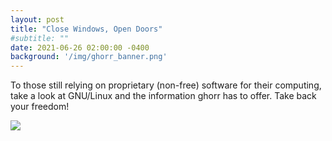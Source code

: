 ```yaml
---
layout: post
title: "Close Windows, Open Doors"
#subtitle: ""
date: 2021-06-26 02:00:00 -0400
background: '/img/ghorr_banner.png'
---
```

To those still relying on proprietary (non-free) software for their computing, take a look at GNU/Linux and the information ghorr has to offer.  Take back your freedom!

![](../../../img/posts/windows-infographic_share.png)
